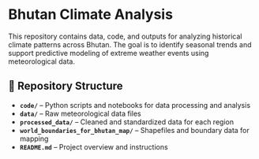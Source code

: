 # Bhutan Climate Analysis

This repository contains data, code, and outputs for analyzing historical climate patterns across Bhutan. The goal is to identify seasonal trends and support predictive modeling of extreme weather events using meteorological data.


## 📁 Repository Structure

- **`code/`** – Python scripts and notebooks for data processing and analysis  
- **`data/`** – Raw meteorological data files  
- **`processed_data/`** – Cleaned and standardized data for each region  
- **`world_boundaries_for_bhutan_map/`** – Shapefiles and boundary data for mapping  
- **`README.md`** – Project overview and instructions  
